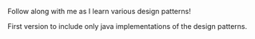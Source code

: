 Follow along with me as I learn various design patterns!

First version to include only java implementations of the design patterns.

